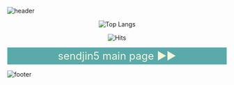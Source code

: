 ![header](https://capsule-render.vercel.app/api?type=cylinder&height=190&color=3aaaaa&text=sendjin5&reversal=false&textBg=false&fontColor=eeeeee&fontSize=100&fontAlign=50&animation=fadeIn&rotate=-3&fontAlignY=55&strokeWidth=0&descSize=30)

<div style="text-align: center;">

![Top Langs](https://github-readme-stats.vercel.app/api/top-langs/?username=sendjin5&layout=compact)

![Hits](https://hits.seeyoufarm.com/api/count/incr/badge.svg?url=https%3A%2F%2Fgithub.com%2Fsendjin5&count_bg=%231AAAAA&title_bg=%231AAAAA&icon=discover.svg&icon_color=%23FFFFFF&title=Today&edge_flat=false)

</div>
<div
      style="
        background-color: #5aaaaa;
        color: bisque;
        text-align: center;
        padding: 5px 10px;
      "
    >
      <a
        href="https://sendjin5.github.io/"
        target="_blank"
        style="color: beige; text-decoration: none; font-size: 24px;"
      >
        sendjin5 main page ▶▶
      </a>
    </div>

![footer](https://capsule-render.vercel.app/api?type=waving&height=150&color=3aaaaa&reversal=false&textBg=false&fontSize=100&fontAlign=50&animation=fadeIn&rotate=-3&fontAlignY=55&strokeWidth=0&descSize=30&section=footer)

